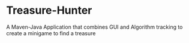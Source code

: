# Treasure-Hunter
A Maven-Java Application that combines GUI and Algorithm tracking to create a minigame to find a treasure
